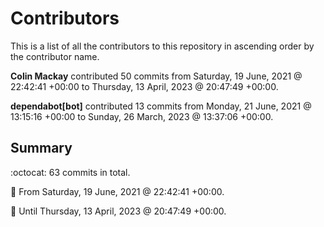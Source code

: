 # Contributors

This is a list of all the contributors to this repository in ascending order by the contributor name.

**Colin Mackay** contributed 50 commits from Saturday, 19 June, 2021 @ 22:42:41 +00:00 to Thursday, 13 April, 2023 @ 20:47:49 +00:00.

**dependabot[bot]** contributed 13 commits from Monday, 21 June, 2021 @ 13:15:16 +00:00 to Sunday, 26 March, 2023 @ 13:37:06 +00:00.

## Summary

:octocat: 63 commits in total.

:date: From Saturday, 19 June, 2021 @ 22:42:41 +00:00.

:date: Until Thursday, 13 April, 2023 @ 20:47:49 +00:00.

